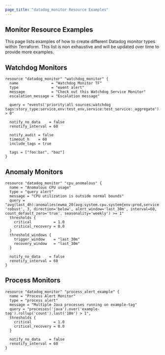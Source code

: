 ```yaml
---
page_title: "datadog_monitor Resource Examples"
---
```


## Monitor Resource Examples

This page lists examples of how to create different Datadog monitor types within Terraform. This list is non exhaustive and will be updated over time to provide more examples.

## Watchdog Monitors

```
resource "datadog_monitor" "watchdog_monitor" {
  name               = "Watchdog Monitor TF"
  type               = "event alert"
  message            = "Check out this Watchdog Service Monitor"
  escalation_message = "Escalation message"

  query = "events('priority:all sources:watchdog tags:story_type:service,env:test_env,service:test_service:_aggregate').by('service,resource_name').rollup('count').last('30m') > 0"

  notify_no_data    = false
  renotify_interval = 60

  notify_audit = false
  timeout_h    = 60
  include_tags = true

  tags = ["foo:bar", "baz"]
}
```

## Anomaly Monitors

```
resource "datadog_monitor" "cpu_anomalous" {
  name = "Anomalous CPU usage"
  type = "query alert"
  message = "CPU utilization is outside normal bounds"
  query = "avg(last_4h):anomalies(ewma_20(avg:system.cpu.system{env:prod,service:website}.as_rate()), 'robust', 3, direction='below', alert_window='last_30m', interval=60, count_default_zero='true', seasonality='weekly') >= 1"
  thresholds {
    critical          = 1.0
    critical_recovery = 0.0
  }
  threshold_windows {
    trigger_window    = "last_30m"
    recovery_window   = "last_30m"
  }

  notify_no_data    = false
  renotify_interval = 60
}
```

## Process Monitors

```
resource "datadog_monitor" "process_alert_example" {
  name = "Process Alert Monitor"
  type = "process alert"
  message = "Multiple Java processes running on example-tag"
  query = "processes('java').over('example-tag').rollup('count').last('10m') > 1",
  thresholds {
    critical          = 1.0
    critical_recovery = 0.0
  }

  notify_no_data    = false
  renotify_interval = 60
}
```

